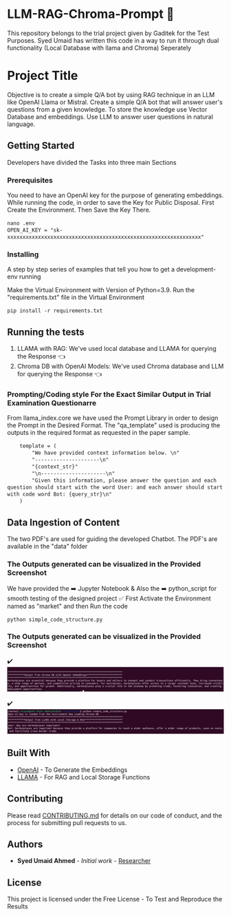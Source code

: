 # LLM-RAG-Chroma-Prompt :speech_balloon:
This repository belongs to the trial project given by Gaditek for the Test Purposes. Syed Umaid has written this code in a way to run it through dual functionality (Local Database with llama and Chroma) Seperately

# Project Title

Objective is to create a simple Q/A bot by using RAG technique in an LLM like OpenAI Llama or Mistral. Create a simple Q/A bot that will answer user's
questions from a given knowledge. To store the knowledge use Vector Database and embeddings. Use LLM to answer user questions in natural language.


## Getting Started
Developers have divided the Tasks into three main Sections 

### Prerequisites

You need to have an OpenAI key for the purpose of generating embeddings. While running the code, in order to save the Key for Public Disposal. First Create the Environment. Then Save the Key There.

```
nano .env
OPEN_AI_KEY = "sk-xxxxxxxxxxxxxxxxxxxxxxxxxxxxxxxxxxxxxxxxxxxxxxxxxxxxxxxxxxxxxxx"
```

### Installing

A step by step series of examples that tell you how to get a development-env running

Make the Virtual Environment with Version of Python=3.9. Run the "requirements.txt" file in the Virtual Environment

```
pip install -r requirements.txt
```



## Running the tests 
1. LLAMA with RAG: We've used local database and LLAMA for querying the Response :point_left:
2. Chroma DB with OpenAI Models: We've used Chroma database and LLM for querying the Response :point_left:



### Prompting/Coding style For the Exact Similar Output in Trial Examination Questionarre

From llama_index.core we have used the Prompt Library in order to design the Prompt in the Desired Format.
The "qa_template" used is producing the outputs in the required format as requested in the paper sample.


```
    template = (
        "We have provided context information below. \n"
        "---------------------\n"
        "{context_str}"
        "\n---------------------\n"
        "Given this information, please answer the question and each question should start with the word User: and each answer should start with code word Bot: {query_str}\n"
    )

```

## Data Ingestion of Content

The two PDF's are used for guiding the developed Chatbot. The PDF's are available in the "data" folder


### The Outputs generated can be visualized in the Provided Screenshot 

We have provided the :arrow_right: Jupyter Notebook & Also the :arrow_right: python_script for smooth testing of the designed project
:white_check_mark: First Activate the Environment named as "market" and then Run the code


```
python simple_code_structure.py
```

### The Outputs generated can be visualized in the Provided Screenshot 
:heavy_check_mark:
![Chroma](output_results/chroma_openai.png)


:heavy_check_mark:
![Llama](output_results/llamarag.png)




## Built With

* [OpenAI](http://www.dropwizard.io/1.0.2/docs/) - To Generate the Embeddings
* [LLAMA](https://docs.llamaindex.ai/en/stable/) - For RAG and Local Storage Functions

## Contributing

Please read [CONTRIBUTING.md](https://gist.github.com/PurpleBooth/b24679402957c63ec426) for details on our code of conduct, and the process for submitting pull requests to us.


## Authors

* **Syed Umaid Ahmed** - *Initial work* - [Researcher](https://github.com/SyedUmaidAhmed)


## License

This project is licensed under the Free License - To Test and Reproduce the Results

